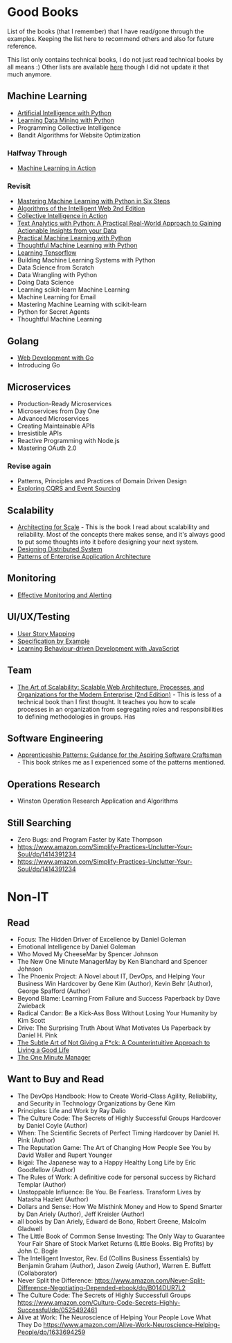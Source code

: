 # Good Books

List of the books (that I remember) that I have read/gone through the examples. Keeping the list here to recommend others and also for future reference.

This list only contains technical books, I do not just read technical books by all means :) Other lists are available [here](http://alextanhongpin.github.io/#books) though I did not update it that much anymore.


## Machine Learning

- [Artificial Intelligence with Python](https://www.packtpub.com/big-data-and-business-intelligence/artificial-intelligence-python)
- [Learning Data Mining with Python](https://www.amazon.com/Learning-Mining-Python-Robert-Layton/dp/1784396052)
- Programming Collective Intelligence
- Bandit Algorithms for Website Optimization


### Halfway Through
- [Machine Learning in Action](https://github.com/pbharrin/machinelearninginaction)

### Revisit
- [Mastering Machine Learning with Python in Six Steps](https://www.apress.com/gp/book/9781484228654)
- [Algorithms of the Intelligent Web 2nd Edition](https://www.manning.com/books/algorithms-of-the-intelligent-web)
- [Collective Intelligence in Action](https://www.manning.com/books/collective-intelligence-in-action)
- [Text Analytics with Python: A Practical Real-World Approach to Gaining Actionable Insights from your Data](https://www.apress.com/gp/book/9781484223871)
- [Practical Machine Learning with Python](https://www.apress.com/gp/book/9781484232064)
- [Thoughtful Machine Learning with Python](http://shop.oreilly.com/product/0636920039082.do)
- [Learning Tensorflow](http://shop.oreilly.com/product/0636920063698.do)
- Building Machine Learning Systems with Python
- Data Science from Scratch
- Data Wrangling with Python
- Doing Data Science
- Learning scikit-learn Machine Learning
- Machine Learning for Email
- Mastering Machine Learning with scikit-learn
- Python for Secret Agents
- Thoughtful Machine Learning

## Golang

- [Web Development with Go](https://www.apress.com/gp/book/9781484210536)
- Introducing Go


## Microservices
- Production-Ready Microservices
- Microservices from Day One
- Advanced Microservices
- Creating Maintainable APIs
- Irresistible APIs
- Reactive Programming with Node.js
- Mastering OAuth 2.0

### Revise again
- Patterns, Principles and Practices of Domain Driven Design
- [Exploring CQRS and Event Sourcing](https://msdn.microsoft.com/en-us/library/jj554200.aspx)

## Scalability

- [Architecting for Scale](http://shop.oreilly.com/product/0636920047070.do) - This is the book I read about scalability and reliability. Most of the concepts there makes sense, and it's always good to put some thoughts into it before designing your next system.
- [Designing Distributed System](http://shop.oreilly.com/product/0636920072768.do)
- [Patterns of Enterprise Application Architecture](https://www.amazon.com/Patterns-Enterprise-Application-Architecture-Martin/dp/0321127420)

## Monitoring

- [Effective Monitoring and Alerting](https://www.amazon.com/Effective-Monitoring-Alerting-Web-Operations/dp/1449333524)

## UI/UX/Testing

- [User Story Mapping](http://shop.oreilly.com/product/0636920033851.do)
- [Specification by Example]()
- [Learning Behaviour-driven Development with JavaScript](https://www.packtpub.com/application-development/learning-behavior-driven-development-javascript)

## Team
- [The Art of Scalability: Scalable Web Architecture, Processes, and Organizations for the Modern Enterprise (2nd Edition)](https://www.amazon.com/Art-Scalability-Architecture-Organizations-Enterprise/dp/0134032802) - This is less of a technical book than I first thought. It teaches you how to scale processes in an organization from segregating roles and responsibilities to defining methodologies in groups. Has

## Software Engineering

- [Apprenticeship Patterns: Guidance for the Aspiring Software Craftsman](https://www.amazon.com/Apprenticeship-Patterns-Guidance-Aspiring-Craftsman/dp/0596518382) - This book strikes me as I experienced some of the patterns mentioned.


## Operations Research

- Winston Operation Research Application and Algorithms

## Still Searching

- Zero Bugs: and Program Faster by Kate Thompson
- https://www.amazon.com/Simplify-Practices-Unclutter-Your-Soul/dp/1414391234
- https://www.amazon.com/Simplify-Practices-Unclutter-Your-Soul/dp/1414391234

# Non-IT

## Read

- Focus: The Hidden Driver of Excellence by Daniel Goleman
- Emotional Intelligence by Daniel Goleman
- Who Moved My CheeseMar by Spencer Johnson
- The New One Minute ManagerMay by Ken Blanchard and Spencer Johnson
- The Phoenix Project: A Novel about IT, DevOps, and Helping Your Business Win Hardcover by Gene Kim  (Author), Kevin Behr (Author), George Spafford  (Author)
- Beyond Blame: Learning From Failure and Success Paperback by Dave Zwieback
- Radical Candor: Be a Kick-Ass Boss Without Losing Your Humanity by Kim Scott
- Drive: The Surprising Truth About What Motivates Us Paperback by Daniel H. Pink
- [The Subtle Art of Not Giving a F*ck: A Counterintuitive Approach to Living a Good Life ](https://www.amazon.com/Subtle-Art-Not-Giving-Counterintuitive/dp/0062457713)
- [The One Minute Manager](https://en.wikipedia.org/wiki/The_One_Minute_Manager)

## Want to Buy and Read

- The DevOps Handbook: How to Create World-Class Agility, Reliability, and Security in Technology Organizations by Gene Kim
- Principles: Life and Work by Ray Dalio
- The Culture Code: The Secrets of Highly Successful Groups Hardcover by Daniel Coyle  (Author)
- When: The Scientific Secrets of Perfect Timing Hardcover by Daniel H. Pink  (Author)
- The Reputation Game: The Art of Changing How People See You by David Waller and Rupert Younger
- Ikigai: The Japanese way to a Happy Healthy Long Life by Eric Goodfellow (Author)
- The Rules of Work: A definitive code for personal success by Richard Templar  (Author)
- Unstoppable Influence: Be You. Be Fearless. Transform Lives by Natasha Hazlett  (Author)
- Dollars and Sense: How We Misthink Money and How to Spend Smarter by Dan Ariely  (Author), Jeff Kreisler (Author)
- all books by Dan Ariely, Edward de Bono, Robert Greene, Malcolm Gladwell
- The Little Book of Common Sense Investing: The Only Way to Guarantee Your Fair Share of Stock Market Returns (Little Books. Big Profits) by John C. Bogle
- The Intelligent Investor, Rev. Ed (Collins Business Essentials) by Benjamin Graham  (Author), Jason Zweig  (Author), Warren E. Buffett (Collaborator)
- Never Split the Difference: https://www.amazon.com/Never-Split-Difference-Negotiating-Depended-ebook/dp/B014DUR7L2
- The Culture Code: The Secrets of Highly Successfull Groups https://www.amazon.com/Culture-Code-Secrets-Highly-Successful/dp/0525492461
- Alive at Work: The Neuroscience of Helping Your People Love What They Do https://www.amazon.com/Alive-Work-Neuroscience-Helping-People/dp/1633694259
